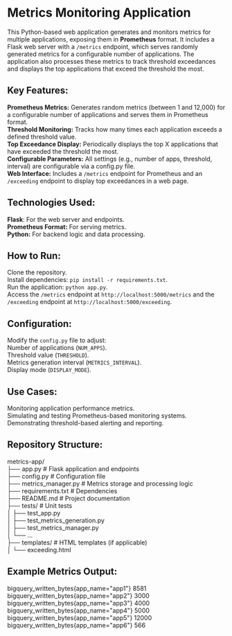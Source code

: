 <h1>Metrics Monitoring Application</h1>
This Python-based web application generates and monitors metrics for multiple applications, exposing them in <strong>Prometheus</strong> format. It includes a Flask web server with a <code>/metrics</code> endpoint, which serves randomly generated metrics for a configurable number of applications. The application also processes these metrics to track threshold exceedances and displays the top applications that exceed the threshold the most.

<h2>Key Features:</h2>
<strong>Prometheus Metrics:</strong> Generates random metrics (between 1 and 12,000) for a configurable number of applications and serves them in Prometheus format.<br/>
<strong>Threshold Monitoring:</strong> Tracks how many times each application exceeds a defined threshold value.<br/>
<strong>Top Exceedance Display:</strong> Periodically displays the top X applications that have exceeded the threshold the most.<br/>
<strong>Configurable Parameters:</strong> All settings (e.g., number of apps, threshold, interval) are configurable via a config.py file.<br/>
<strong>Web Interface:</strong> Includes a <code>/metrics</code> endpoint for Prometheus and an <code>/exceeding</code> endpoint to display top exceedances in a web page.<br/>

<h2>Technologies Used:</h2>
<strong>Flask</strong>: For the web server and endpoints.<br/>
<strong>Prometheus Format:</strong> For serving metrics.<br/>  
<strong>Python:</strong> For backend logic and data processing.<br/>

<h2>How to Run:</h2>
Clone the repository.<br/>
Install dependencies: <code>pip install -r requirements.txt</code>.<br/>  
Run the application: <code>python app.py</code>.<br/>
Access the <code>/metrics</code> endpoint at <code>http://localhost:5000/metrics</code> and the <code>/exceeding</code> endpoint at <code>http://localhost:5000/exceeding</code>.<br/>

<h2>Configuration:</h2>
Modify the <code>config.py</code> file to adjust:<br/>
Number of applications (<code>NUM_APPS</code>).<br/>
Threshold value (<code>THRESHOLD</code>).<br/>
Metrics generation interval (<code>METRICS_INTERVAL</code>).<br/>
Display mode (<code>DISPLAY_MODE</code>).<br/>

<h2>Use Cases:</h2>
Monitoring application performance metrics.<br/>
Simulating and testing Prometheus-based monitoring systems.<br/>
Demonstrating threshold-based alerting and reporting.<br/>

<h2>Repository Structure:</h2>
metrics-app/<br/>
├── app.py                # Flask application and endpoints<br/>
├── config.py             # Configuration file<br/>
├── metrics_manager.py    # Metrics storage and processing logic<br/>
├── requirements.txt      # Dependencies<br/>
├── README.md             # Project documentation<br/>
├── tests/                # Unit tests<br/>
│   ├── test_app.py<br/>
│   ├── test_metrics_generation.py<br/>
│   ├── test_metrics_manager.py<br/>
│   └── ...<br/>
├── templates/            # HTML templates (if applicable)<br/>
│   └── exceeding.html<br/>

<h2>Example Metrics Output:</h2>
bigquery_written_bytes{app_name="app1"} 8581<br/>
bigquery_written_bytes{app_name="app2"} 3000<br/>
bigquery_written_bytes{app_name="app3"} 4000<br/>
bigquery_written_bytes{app_name="app4"} 5000<br/>
bigquery_written_bytes{app_name="app5"} 12000<br/>
bigquery_written_bytes{app_name="app6"} 566<br/>
